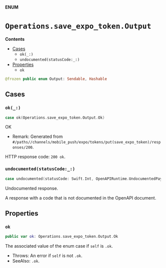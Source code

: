**ENUM**

# `Operations.save_expo_token.Output`

**Contents**

- [Cases](#cases)
  - `ok(_:)`
  - `undocumented(statusCode:_:)`
- [Properties](#properties)
  - `ok`

```swift
@frozen public enum Output: Sendable, Hashable
```

## Cases
### `ok(_:)`

```swift
case ok(Operations.save_expo_token.Output.Ok)
```

OK

- Remark: Generated from `#/paths//channels/mobile_push/expo/tokens/put(save_expo_token)/responses/200`.

HTTP response code: `200 ok`.

### `undocumented(statusCode:_:)`

```swift
case undocumented(statusCode: Swift.Int, OpenAPIRuntime.UndocumentedPayload)
```

Undocumented response.

A response with a code that is not documented in the OpenAPI document.

## Properties
### `ok`

```swift
public var ok: Operations.save_expo_token.Output.Ok
```

The associated value of the enum case if `self` is `.ok`.

- Throws: An error if `self` is not `.ok`.
- SeeAlso: `.ok`.
